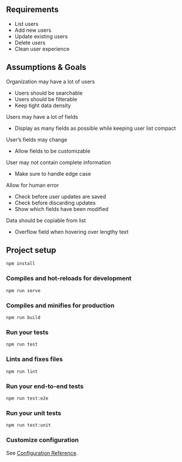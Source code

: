 ## Requirements
- List users
- Add new users
- Update existing users
- Delete users
- Clean user experience

## Assumptions & Goals

Organization may have a lot of users
- Users should be searchable
- Users should be filterable
- Keep tight data density

Users may have a lot of fields
- Display as many fields as possible while keeping user list compact

User’s fields may change
- Allow fields to be customizable

User may not contain complete information
- Make sure to handle edge case

Allow for human error
- Check before user updates are saved
- Check before discarding updates
- Show which fields have been modified

Data should be copiable from list 
- Overflow field when hovering over lengthy text

## Project setup
```
npm install
```

### Compiles and hot-reloads for development
```
npm run serve
```

### Compiles and minifies for production
```
npm run build
```

### Run your tests
```
npm run test
```

### Lints and fixes files
```
npm run lint
```

### Run your end-to-end tests
```
npm run test:e2e
```

### Run your unit tests
```
npm run test:unit
```

### Customize configuration
See [Configuration Reference](https://cli.vuejs.org/config/).
